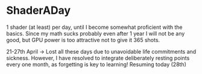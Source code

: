 # ShaderADay

1 shader (at least) per day, until I become somewhat proficient with the basics. Since my math sucks probably even after 1 year I will not be any good, but GPU power is too attractive not to give it 365 shots.

21-27th April -> Lost all these days due to unavoidable life commitments and sickness. However, I have resolved to integrate deliberately resting points every one month, as forgetting is key to learning! Resuming today (28th)
